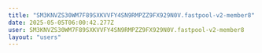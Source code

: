 ```yaml
---
title: "SM3KNVZS30WM7F89SXKVVFY4SN9RMPZZ9FX929N0V.fastpool-v2-member8"
date: 2025-05-05T06:00:42.277Z
user: SM3KNVZS30WM7F89SXKVVFY4SN9RMPZZ9FX929N0V.fastpool-v2-member8
layout: "users"
---
```

    